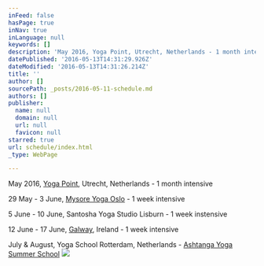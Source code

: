```yaml
---
inFeed: false
hasPage: true
inNav: true
inLanguage: null
keywords: []
description: 'May 2016, Yoga Point, Utrecht, Netherlands - 1 month intensive'
datePublished: '2016-05-13T14:31:29.926Z'
dateModified: '2016-05-13T14:31:26.214Z'
title: ''
author: []
sourcePath: _posts/2016-05-11-schedule.md
authors: []
publisher:
  name: null
  domain: null
  url: null
  favicon: null
starred: true
url: schedule/index.html
_type: WebPage

---
```

May 2016, [Yoga Point][0], Utrecht, Netherlands - 1 month intensive

29 May - 3 June, [Mysore Yoga Oslo][1] - 1 week intensive

5 June - 10 June, Santosha Yoga Studio Lisburn - 1 week instensive

12 June - 17 June, [Galway][2], Ireland - 1 week intensive

July & August, Yoga School Rotterdam, Netherlands - [Ashtanga Yoga Summer School][3]
![](https://the-grid-user-content.s3-us-west-2.amazonaws.com/72edf190-8fd7-45a0-9869-4f309d9850b6.jpg)

[0]: null
[1]: http://www.mysoreyogaoslo.no/
[2]: https://www.facebook.com/events/598810140266182/
[3]: https://ashtangayogasummerschool.com/